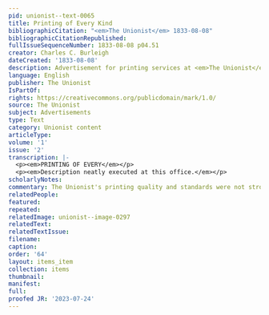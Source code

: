 ```yaml
---
pid: unionist--text-0065
title: Printing of Every Kind
bibliographicCitation: "<em>The Unionist</em> 1833-08-08"
bibliographicCitationRepublished: 
fullIssueSequenceNumber: 1833-08-08 p04.51
creator: Charles C. Burleigh
dateCreated: '1833-08-08'
description: Advertisement for printing services at <em>The Unionist</em> offices
language: English
publisher: The Unionist
IsPartOf: 
rights: https://creativecommons.org/publicdomain/mark/1.0/
source: The Unionist
subject: Advertisements
type: Text
category: Unionist content
articleType: 
volume: '1'
issue: '2'
transcription: |-
  <p><em>PRINTING OF EVERY</em></p>
  <p><em>Description neatly executed at this office.</em></p>
scholarlyNotes: 
commentary: The Unionist's printing quality and standards were not strong, to be honest!
relatedPeople: 
featured: 
repeated: 
relatedImage: unionist--image-0297
relatedText: 
relatedTextIssue: 
filename: 
caption: 
order: '64'
layout: items_item
collection: items
thumbnail: 
manifest: 
full: 
proofed JR: '2023-07-24'
---
```

